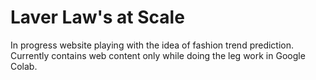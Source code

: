 # Laver Law's at Scale

In progress website playing with the idea of fashion trend prediction. Currently contains web content only while doing the leg work in Google Colab. 
